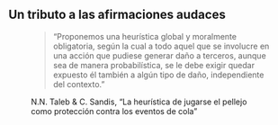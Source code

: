 ## Un tributo a las afirmaciones audaces

<figure>
  <blockquote>
    &ldquo;Proponemos una heurística global y moralmente obligatoria, según la cual a todo aquel que se involucre en una acción que pudiese generar daño a terceros, aunque sea de manera probabilística, se le debe exigir quedar expuesto él también a algún tipo de daño, independiente del contexto.&rdquo;
  </blockquote>
  
  <figcaption>
    N.N. Taleb & C. Sandis, &ldquo;La heurística de jugarse el pellejo como protección contra los eventos de cola&rdquo;
  </figcaption>
</figure>
